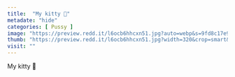 ```yaml
---
title:  "My kitty 🥰"
metadate: "hide"
categories: [ Pussy ]
image: "https://preview.redd.it/l6ocb6hhcxn51.jpg?auto=webp&s=9fd8c17e9a67136ea1557bb878e39895baab6a4c"
thumb: "https://preview.redd.it/l6ocb6hhcxn51.jpg?width=320&crop=smart&auto=webp&s=85877fe6b7a3d52b3744c260cbe377d68b2df8b0"
visit: ""
---
```

My kitty 🥰
